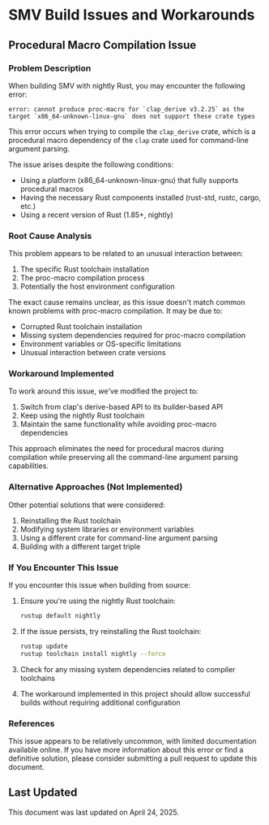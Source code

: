 # SMV Build Issues and Workarounds

## Procedural Macro Compilation Issue

### Problem Description

When building SMV with nightly Rust, you may encounter the following error:

```
error: cannot produce proc-macro for `clap_derive v3.2.25` as the target `x86_64-unknown-linux-gnu` does not support these crate types
```

This error occurs when trying to compile the `clap_derive` crate, which is a procedural macro dependency of the `clap` crate used for command-line argument parsing. 

The issue arises despite the following conditions:
- Using a platform (x86_64-unknown-linux-gnu) that fully supports procedural macros
- Having the necessary Rust components installed (rust-std, rustc, cargo, etc.)
- Using a recent version of Rust (1.85+, nightly)

### Root Cause Analysis

This problem appears to be related to an unusual interaction between:
1. The specific Rust toolchain installation
2. The proc-macro compilation process
3. Potentially the host environment configuration

The exact cause remains unclear, as this issue doesn't match common known problems with proc-macro compilation. It may be due to:
- Corrupted Rust toolchain installation
- Missing system dependencies required for proc-macro compilation
- Environment variables or OS-specific limitations
- Unusual interaction between crate versions

### Workaround Implemented

To work around this issue, we've modified the project to:
1. Switch from clap's derive-based API to its builder-based API
2. Keep using the nightly Rust toolchain
3. Maintain the same functionality while avoiding proc-macro dependencies

This approach eliminates the need for procedural macros during compilation while preserving all the command-line argument parsing capabilities.

### Alternative Approaches (Not Implemented)

Other potential solutions that were considered:
1. Reinstalling the Rust toolchain
2. Modifying system libraries or environment variables
3. Using a different crate for command-line argument parsing
4. Building with a different target triple

### If You Encounter This Issue

If you encounter this issue when building from source:

1. Ensure you're using the nightly Rust toolchain:
   ```bash
   rustup default nightly
   ```

2. If the issue persists, try reinstalling the Rust toolchain:
   ```bash
   rustup update
   rustup toolchain install nightly --force
   ```

3. Check for any missing system dependencies related to compiler toolchains

4. The workaround implemented in this project should allow successful builds without requiring additional configuration

### References

This issue appears to be relatively uncommon, with limited documentation available online. If you have more information about this error or find a definitive solution, please consider submitting a pull request to update this document.

## Last Updated

This document was last updated on April 24, 2025.